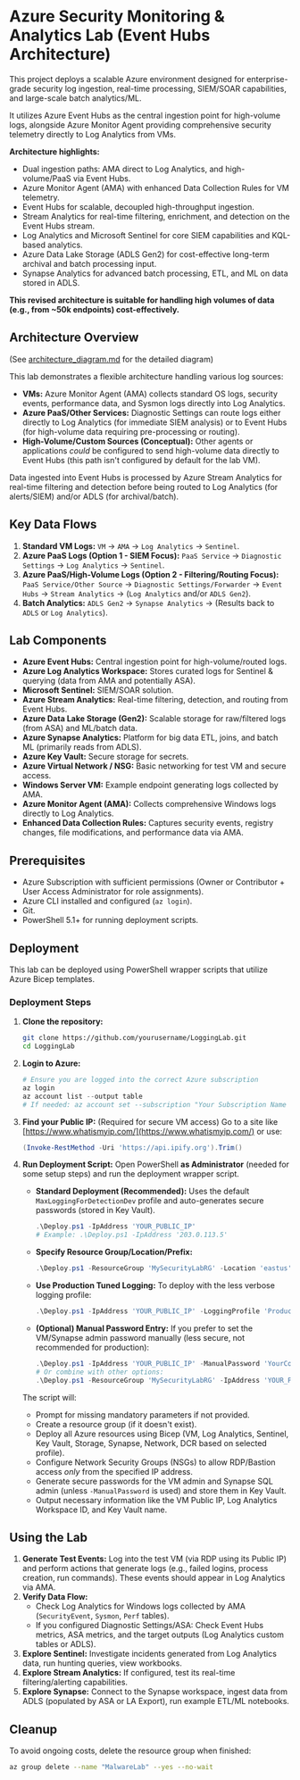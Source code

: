 # Azure Security Monitoring & Analytics Lab (Event Hubs Architecture)

This project deploys a scalable Azure environment designed for enterprise-grade security log ingestion, real-time processing, SIEM/SOAR capabilities, and large-scale batch analytics/ML.

It utilizes Azure Event Hubs as the central ingestion point for high-volume logs, alongside Azure Monitor Agent providing comprehensive security telemetry directly to Log Analytics from VMs.

**Architecture highlights:**
- Dual ingestion paths: AMA direct to Log Analytics, and high-volume/PaaS via Event Hubs.
- Azure Monitor Agent (AMA) with enhanced Data Collection Rules for VM telemetry.
- Event Hubs for scalable, decoupled high-throughput ingestion.
- Stream Analytics for real-time filtering, enrichment, and detection on the Event Hubs stream.
- Log Analytics and Microsoft Sentinel for core SIEM capabilities and KQL-based analytics.
- Azure Data Lake Storage (ADLS Gen2) for cost-effective long-term archival and batch processing input.
- Synapse Analytics for advanced batch processing, ETL, and ML on data stored in ADLS.

**This revised architecture is suitable for handling high volumes of data (e.g., from ~50k endpoints) cost-effectively.**

## Architecture Overview

(See [architecture_diagram.md](architecture_diagram.md) for the detailed diagram)

This lab demonstrates a flexible architecture handling various log sources:

*   **VMs:** Azure Monitor Agent (AMA) collects standard OS logs, security events, performance data, and Sysmon logs directly into Log Analytics.
*   **Azure PaaS/Other Services:** Diagnostic Settings can route logs either directly to Log Analytics (for immediate SIEM analysis) or to Event Hubs (for high-volume data requiring pre-processing or routing).
*   **High-Volume/Custom Sources (Conceptual):** Other agents or applications *could* be configured to send high-volume data directly to Event Hubs (this path isn't configured by default for the lab VM).

Data ingested into Event Hubs is processed by Azure Stream Analytics for real-time filtering and detection before being routed to Log Analytics (for alerts/SIEM) and/or ADLS (for archival/batch).

## Key Data Flows

1.  **Standard VM Logs:** `VM` -> `AMA` -> `Log Analytics` -> `Sentinel`.
2.  **Azure PaaS Logs (Option 1 - SIEM Focus):** `PaaS Service` -> `Diagnostic Settings` -> `Log Analytics` -> `Sentinel`.
3.  **Azure PaaS/High-Volume Logs (Option 2 - Filtering/Routing Focus):** `PaaS Service/Other Source` -> `Diagnostic Settings/Forwarder` -> `Event Hubs` -> `Stream Analytics` -> (`Log Analytics` and/or `ADLS Gen2`).
4.  **Batch Analytics:** `ADLS Gen2` -> `Synapse Analytics` -> (Results back to `ADLS` or `Log Analytics`).

## Lab Components

*   **Azure Event Hubs:** Central ingestion point for high-volume/routed logs.
*   **Azure Log Analytics Workspace:** Stores curated logs for Sentinel & querying (data from AMA and potentially ASA).
*   **Microsoft Sentinel:** SIEM/SOAR solution.
*   **Azure Stream Analytics:** Real-time filtering, detection, and routing from Event Hubs.
*   **Azure Data Lake Storage (Gen2):** Scalable storage for raw/filtered logs (from ASA) and ML/batch data.
*   **Azure Synapse Analytics:** Platform for big data ETL, joins, and batch ML (primarily reads from ADLS).
*   **Azure Key Vault:** Secure storage for secrets.
*   **Azure Virtual Network / NSG:** Basic networking for test VM and secure access.
*   **Windows Server VM:** Example endpoint generating logs collected by AMA.
*   **Azure Monitor Agent (AMA):** Collects comprehensive Windows logs directly to Log Analytics.
*   **Enhanced Data Collection Rules:** Captures security events, registry changes, file modifications, and performance data via AMA.

## Prerequisites

*   Azure Subscription with sufficient permissions (Owner or Contributor + User Access Administrator for role assignments).
*   Azure CLI installed and configured (`az login`).
*   Git.
*   PowerShell 5.1+ for running deployment scripts.

## Deployment

This lab can be deployed using PowerShell wrapper scripts that utilize Azure Bicep templates.

### Deployment Steps

1.  **Clone the repository:**
    ```bash
    git clone https://github.com/yourusername/LoggingLab.git
    cd LoggingLab
    ```
2.  **Login to Azure:**
    ```powershell
    # Ensure you are logged into the correct Azure subscription
    az login
    az account list --output table
    # If needed: az account set --subscription "Your Subscription Name or ID"
    ```
3.  **Find your Public IP:** (Required for secure VM access)
    Go to a site like [https://www.whatismyip.com/](https://www.whatismyip.com/) or use:
    ```powershell
    (Invoke-RestMethod -Uri 'https://api.ipify.org').Trim()
    ```
4.  **Run Deployment Script:**
    Open PowerShell **as Administrator** (needed for some setup steps) and run the deployment wrapper script.

    *   **Standard Deployment (Recommended):** Uses the default `MaxLoggingForDetectionDev` profile and auto-generates secure passwords (stored in Key Vault).
        ```powershell
        .\Deploy.ps1 -IpAddress 'YOUR_PUBLIC_IP'
        # Example: .\Deploy.ps1 -IpAddress '203.0.113.5'
        ```

    *   **Specify Resource Group/Location/Prefix:**
        ```powershell
        .\Deploy.ps1 -ResourceGroup 'MySecurityLabRG' -Location 'eastus' -Prefix 'myslab' -IpAddress 'YOUR_PUBLIC_IP'
        ```

    *   **Use Production Tuned Logging:** To deploy with the less verbose logging profile:
        ```powershell
        .\Deploy.ps1 -IpAddress 'YOUR_PUBLIC_IP' -LoggingProfile 'ProductionTuned'
        ```

    *   **(Optional) Manual Password Entry:** If you prefer to set the VM/Synapse admin password manually (less secure, not recommended for production):
        ```powershell
        .\Deploy.ps1 -IpAddress 'YOUR_PUBLIC_IP' -ManualPassword 'YourComplexPasswordHere!'
        # Or combine with other options:
        .\Deploy.ps1 -ResourceGroup 'MySecurityLabRG' -IpAddress 'YOUR_PUBLIC_IP' -ManualPassword 'YourComplexPasswordHere!' -LoggingProfile 'ProductionTuned'
        ```

    The script will:
    *   Prompt for missing mandatory parameters if not provided.
    *   Create a resource group (if it doesn't exist).
    *   Deploy all Azure resources using Bicep (VM, Log Analytics, Sentinel, Key Vault, Storage, Synapse, Network, DCR based on selected profile).
    *   Configure Network Security Groups (NSGs) to allow RDP/Bastion access *only* from the specified IP address.
    *   Generate secure passwords for the VM admin and Synapse SQL admin (unless `-ManualPassword` is used) and store them in Key Vault.
    *   Output necessary information like the VM Public IP, Log Analytics Workspace ID, and Key Vault name.

## Using the Lab

1.  **Generate Test Events:** Log into the test VM (via RDP using its Public IP) and perform actions that generate logs (e.g., failed logins, process creation, run commands). These events should appear in Log Analytics via AMA.
2.  **Verify Data Flow:**
    *   Check Log Analytics for Windows logs collected by AMA (`SecurityEvent`, `Sysmon`, `Perf` tables).
    *   If you configured Diagnostic Settings/ASA: Check Event Hubs metrics, ASA metrics, and the target outputs (Log Analytics custom tables or ADLS).
3.  **Explore Sentinel:** Investigate incidents generated from Log Analytics data, run hunting queries, view workbooks.
4.  **Explore Stream Analytics:** If configured, test its real-time filtering/alerting capabilities.
5.  **Explore Synapse:** Connect to the Synapse workspace, ingest data from ADLS (populated by ASA or LA Export), run example ETL/ML notebooks.

## Cleanup

To avoid ongoing costs, delete the resource group when finished:

```bash
az group delete --name "MalwareLab" --yes --no-wait
```